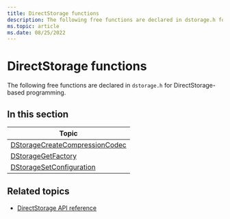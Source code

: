 ```yaml
---
title: DirectStorage functions
description: The following free functions are declared in dstorage.h for DirectStorage-based programming.
ms.topic: article
ms.date: 08/25/2022
---
```


# DirectStorage functions

The following free functions are declared in `dstorage.h` for DirectStorage-based programming.

## In this section

| Topic |
|-|
| [DStorageCreateCompressionCodec](/windows/win32/dstorage/dstorage/nf-dstorage-dstoragecreatecompressioncodec) |
| [DStorageGetFactory](/windows/win32/dstorage/dstorage/nf-dstorage-dstoragegetfactory) |
| [DStorageSetConfiguration](/windows/win32/dstorage/dstorage/nf-dstorage-dstoragesetconfiguration) |

## Related topics

* [DirectStorage API reference](./dstorage-api-reference.md)
